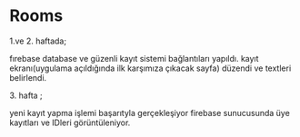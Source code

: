 # Rooms

<p>1.ve 2. haftada;<p>
<p>fırebase database ve güzenli kayıt sistemi bağlantıları yapıldı.
kayıt ekranı(uygulama açıldığında ilk karşımıza çıkacak sayfa) düzendi ve textleri belirlendi.<p>
<p>3. hafta ;<p>
<p>yeni kayıt yapma işlemi başarıtyla gerçekleşiyor firebase sunucusunda üye kayıtları ve IDleri görüntüleniyor.<p>


